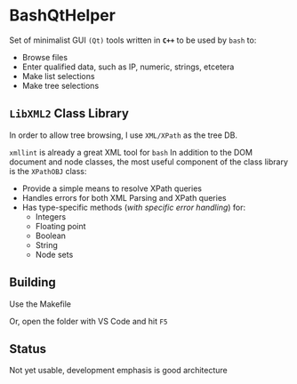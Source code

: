 # BashQtHelper
Set of minimalist GUI `(Qt)` tools written in **`C++`** to be used by `bash` to:
- Browse files
- Enter qualified data, such as IP, numeric, strings, etcetera
- Make list selections
- Make tree selections
## `LibXML2` Class Library
In order to allow tree browsing, I use `XML/XPath` as the tree DB.

`xmllint` is already a great XML tool for `bash`
In addition to the DOM document and node classes, the most useful component of the class library is the `XPathOBJ` class:
- Provide a simple means to resolve XPath queries
- Handles errors for both XML Parsing and XPath queries
- Has type-specific methods (*with specific error handling*) for:
  - Integers
  - Floating point
  - Boolean
  - String
  - Node sets
## Building
Use the Makefile

Or, open the folder with VS Code and hit `F5`
## Status
Not yet usable, development emphasis is good architecture

